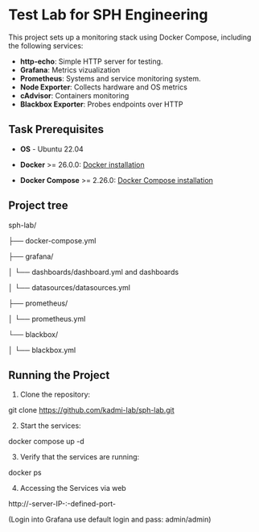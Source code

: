 # Test Lab for SPH Engineering

This project sets up a monitoring stack using Docker Compose, including the following services:
- **http-echo**: Simple HTTP server for testing.
- **Grafana**: Metrics vizualization
- **Prometheus**: Systems and service monitoring system.
- **Node Exporter**: Collects hardware and OS metrics
- **cAdvisor**: Containers monitoring
- **Blackbox Exporter**: Probes endpoints over HTTP

## Task Prerequisites

- **OS** - Ubuntu 22.04

- **Docker** >= 26.0.0: [Docker installation](https://docs.docker.com/engine/install/ubuntu/)
- **Docker Compose** >= 2.26.0: [Docker Compose installation](https://docs.docker.com/compose/install/linux/)

## Project tree

sph-lab/

├── docker-compose.yml

├── grafana/

│ └── dashboards/dashboard.yml and dashboards

│ └── datasources/datasources.yml

├── prometheus/

│ └── prometheus.yml

└── blackbox/

│ └── blackbox.yml


## Running the Project

1. Clone the repository:

git clone https://github.com/kadmi-lab/sph-lab.git

2. Start the services:

docker compose up -d

3. Verify that the services are running:

docker ps

4. Accessing the Services via web

 http://-server-IP-:-defined-port-
 
 (Login into Grafana use default login and pass: admin/admin)

